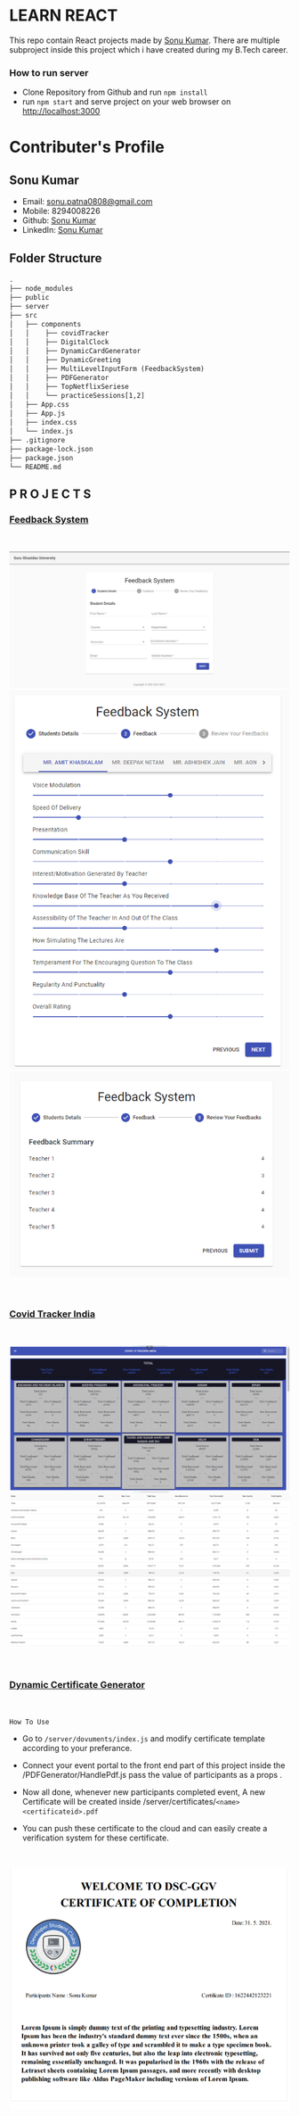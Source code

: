 <!--
    By Sonu Kumar
    B.Tech (Information Technology)
    DSC-GGV Web-Development Member

 -->

# LEARN REACT

This repo contain React projects made by [Sonu Kumar](https://github.com/SonuKumar81800). There are multiple subproject inside this project which i have created during my B.Tech career.

### How to run server

- Clone Repository from Github and run `npm install`
- run `npm start` and serve project on your web browser on
  [http://localhost:3000](http://localhost:3000)

# Contributer's Profile

## Sonu Kumar

- Email: sonu.patna0808@gmail.com
- Mobile: 8294008226
- Github: [Sonu Kumar](https://github.com/SonuKumar81800)
- LinkedIn: [Sonu Kumar](https://www.linkedin.com/in/sonukumar81800/)

## Folder Structure

    .
    ├── node_modules
    ├── public
    ├── server
    ├── src
    │   ├── components
    │   │    ├── covidTracker
    │   │    ├── DigitalClock
    │   │    ├── DynamicCardGenerator
    │   │    ├── DynamicGreeting
    │   │    ├── MultiLevelInputForm (FeedbackSystem)
    │   │    ├── PDFGenerator
    │   │    ├── TopNetflixSeriese
    │   │    └── practiceSessions[1,2]
    │   ├── App.css
    │   ├── App.js
    │   ├── index.css
    │   └── index.js
    ├── .gitignore
    ├── package-lock.json
    ├── package.json
    └── README.md

## P R O J E C T S

### [Feedback System](https://github.com/SonuKumar81800/React-Practice/tree/master/src/components/MultilevelInputForm)

<br>

![Feedback System 1](https://github.com/SonuKumar81800/React-Practice/blob/master/public/Feedback1.png?raw=true)
![Feedback System 2](https://github.com/SonuKumar81800/React-Practice/blob/master/public/Feedback2.png?raw=true)
![Feedback System 3](https://github.com/SonuKumar81800/React-Practice/blob/master/public/Feedback3.png?raw=true)

<br>

### [Covid Tracker India](https://github.com/SonuKumar81800/React-Practice/tree/master/src/components/covidTracker)

<br>

![Covid Tracker](https://github.com/SonuKumar81800/React-Practice/blob/master/public/covidTracker.png?raw=true)
![Covid Tracker1](https://github.com/SonuKumar81800/React-Practice/blob/master/public/covidTracker1.png?raw=true)

<br>

### [Dynamic Certificate Generator](https://github.com/SonuKumar81800/React-Practice/tree/master/src/components/PDFGenerator)

<br>

`How To Use`

- Go to `/server/dovuments/index.js` and modify certificate template according to your preferance.

- Connect your event portal to the front end part of this project inside the
  /PDFGenerator/HandlePdf.js pass the value of participants as a props .

- Now all done, whenever new participants completed event, A new Certificate will be created inside /server/certificates/`<name><certificateid>.pdf`

- You can push these certificate to the cloud and can easily create a verification system for these certificate.

 <br>

![Dynamic Certificate Generator](https://github.com/SonuKumar81800/React-Practice/blob/master/public/certificate.png?raw=true)

